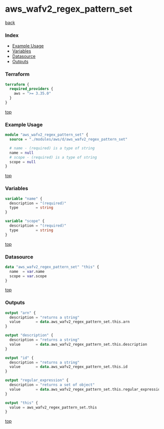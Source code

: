 # aws_wafv2_regex_pattern_set

[back](../aws.md)

### Index

- [Example Usage](#example-usage)
- [Variables](#variables)
- [Datasource](#datasource)
- [Outputs](#outputs)

### Terraform

```terraform
terraform {
  required_providers {
    aws = ">= 3.35.0"
  }
}
```

[top](#index)

### Example Usage

```terraform
module "aws_wafv2_regex_pattern_set" {
  source = "./modules/aws/d/aws_wafv2_regex_pattern_set"

  # name - (required) is a type of string
  name = null
  # scope - (required) is a type of string
  scope = null
}
```

[top](#index)

### Variables

```terraform
variable "name" {
  description = "(required)"
  type        = string
}

variable "scope" {
  description = "(required)"
  type        = string
}
```

[top](#index)

### Datasource

```terraform
data "aws_wafv2_regex_pattern_set" "this" {
  name  = var.name
  scope = var.scope
}
```

[top](#index)

### Outputs

```terraform
output "arn" {
  description = "returns a string"
  value       = data.aws_wafv2_regex_pattern_set.this.arn
}

output "description" {
  description = "returns a string"
  value       = data.aws_wafv2_regex_pattern_set.this.description
}

output "id" {
  description = "returns a string"
  value       = data.aws_wafv2_regex_pattern_set.this.id
}

output "regular_expression" {
  description = "returns a set of object"
  value       = data.aws_wafv2_regex_pattern_set.this.regular_expression
}

output "this" {
  value = aws_wafv2_regex_pattern_set.this
}
```

[top](#index)